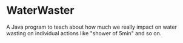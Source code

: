 # WaterWaster
A Java program to teach about how much we really impact on water wasting on individual actions like "shower of 5min" and so on.
